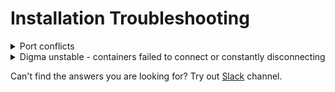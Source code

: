 # Installation Troubleshooting

<details>

<summary>Port conflicts</summary>

If your system is using one of the default ports required by Digma, you can easily change the port configuration by modifying the Digma Docker Compose file.

To change the default Digma API or Jaeger ports simply add the below:

```
  jaeger:
    image: jaegertracing/all-in-one:1.45.0
    expose:
      - "5317"
    ports:
      - "[NEW_JAEGER_PORT]:16686"
      
  digma-compound:
    image: digmatic/digma-compound:0.2.249
    ports:
      - "5050:5050"
      - "[NEW_API_PORT]:5051"
```

If you need to change the default collector port (:5050),  the change also requires an additional step of setting an environment variable as follows:

```
  digma-compound:
    image: digmatic/digma-compound:0.2.249
    ports:
      - “[NEW_COLLECTOR_PORT:NEW_COLLECTOR_PORT”
      - “5051:5051"
    environment:
      - Collector.Endpoints__Default__Port=NEW_COLLECTOR_PORT    
```

Finally, update the new ports in the plugin settings page which you can access via the IntelliJ settings page:

<img src="../../.gitbook/assets/image (24) (1).png" alt="" data-size="original">





</details>

<details>

<summary>Digma unstable - containers failed to connect or constantly disconnecting</summary>

This is often related to memory limits related to the resources assigned to your Docker platform. When Digma is busy processing data, some of its components might use up more memory, peaking at a little over 2GB before going down again.

1. Try increasing the memory available to the Docker VM to at least 3GB
2. Check the docker logs for the restarting container to pick up on any issues
3. If you are using Docker Desktop make sure you update it to the latest release. Some older versions of Docker Desktop suffer from know problems that affect Digma.

</details>

Can't find the answers you are looking for?  Try out [Slack](https://join.slack.com/t/continuous-feedback/shared\_invite/zt-1hk5rbjow-yXOIxyyYOLSXpCZ4RXstgA) channel.
